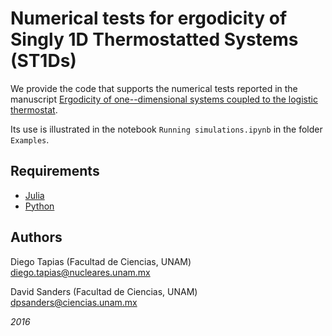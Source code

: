 # Numerical tests for ergodicity of Singly 1D Thermostatted Systems (ST1Ds) 

We provide the code that supports the numerical tests reported in the manuscript [Ergodicity of one--dimensional systems coupled to the logistic thermostat]().

Its use is illustrated in the notebook `Running simulations.ipynb` in the folder `Examples`.


## Requirements

- [Julia](http://julialang.org/downloads/)
- [Python](https://www.python.org/downloads/release/python-2710/)


## Authors

Diego Tapias (Facultad de Ciencias, UNAM) diego.tapias@nucleares.unam.mx

David Sanders (Facultad de Ciencias, UNAM) dpsanders@ciencias.unam.mx

*2016*


